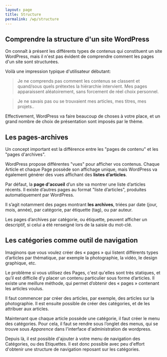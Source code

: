 ```yaml
---
layout: page
title: Structure
permalink: /wp/structure
---
```


Comprendre la structure d'un site WordPress
---

On connaît à présent les différents types de contenus qui constituent un site WordPress, mais il n'est pas évident de comprendre comment les pages d'un site sont structurées.

Voilà une impression typique d'utilisateur débutant: 

> Je ne comprends pas comment les contenus se classent et quand/sous quels prétextes la hiérarchie intervient. Mes pages apparaissent aléatoirement, sans forcement de réel choix personnel. 

> Je ne savais pas ou se trouvaient mes articles, mes titres, mes projets..

Effectivement, WordPress va faire beaucoup de choses à votre place, et un grand nombre de choix de présentation sont imposés par le thème.

## Les pages-archives

Un concept important est la différence entre les "pages de contenu" et les "pages d'archives".

WordPress propose différentes "vues" pour afficher vos contenus. Chaque Article et chaque Page possède son affichage unique, mais WordPress va également générer des vues affichant des **listes d’articles**.

Par défaut, la **page d'accueil** d’un site va montrer une liste d’articles récents. Il existe d’autres pages au format "liste d’articles", produites automatiquement par WordPress.

Il s’agit notamment des pages montrant **les archives**, triées par date (jour, mois, année), par catégorie, par étiquette (tag), ou par auteur. 

Les pages d’archives par catégorie, ou étiquette, peuvent afficher un descriptif, si celui a été renseigné lors de la saisie du mot-clé.

## Les catégories comme outil de navigation

Imaginons que vous voulez créer des « pages » qui listent différents types d’articles par thématique, par exemple la photographie, la vidéo, le design graphique, etc. 

Le problème si vous utilisez des Pages, c'est qu'elles sont très statiques, et qu’il est difficile d’y placer un contenu particulier sous forme d’articles. Il existe une meillure méthode, qui permet d’obtenir des « pages » contenant les articles voulus. 

Il faut commencer par créer des articles, par exemple, des articles sur la photographie. Il est ensuite possible de créer des catégories, et de les attribuer aux articles. 

Maintenant que chaque article possède une catégorie, il faut créer le menu des catégories. Pour cela, il faut se rendre sous l’onglet des menus, qui se trouve sous *Apparence* dans l'interface d'administration de wordpress. 

Depuis là, il est possible d'ajouter à votre menu de navigation des Catégories, ou des Etiquettes. Il est donc possible avec peu d'effort d'obtenir une structure de navigation reposant sur les catégories. 

